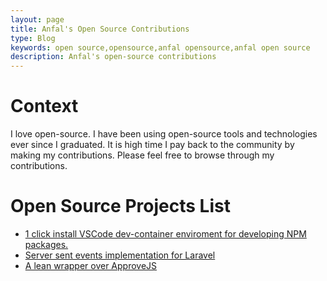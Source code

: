 ```yaml
---
layout: page
title: Anfal's Open Source Contributions
type: Blog
keywords: open source,opensource,anfal opensource,anfal open source
description: Anfal's open-source contributions
---
```


# Context

I love open-source. I have been using open-source tools and technologies ever since I graduated. It is high time I pay back to the community by making my contributions.
Please feel free to browse through my contributions.

# Open Source Projects List

- <a href="https://github.com/MAnfal/vscode-npm-boilerplate" target="_blank">1 click install VSCode dev-container enviroment for developing NPM packages.</a>
- <a href="https://github.com/MAnfal/sse" target="_blank">Server sent events implementation for Laravel</a>
- <a href="https://github.com/MAnfal/lean_validator" target="_blank">A lean wrapper over ApproveJS</a>